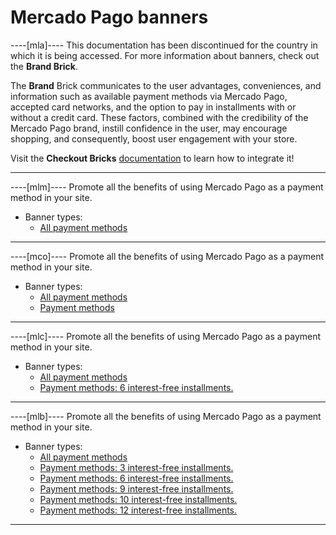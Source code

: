 # Mercado Pago banners

----[mla]----
This documentation has been discontinued for the country in which it is being accessed. For more information about banners, check out the **Brand Brick**.

The **Brand** Brick communicates to the user advantages, conveniences, and information such as available payment methods via Mercado Pago, accepted card networks, and the option to pay in installments with or without a credit card. These factors, combined with the credibility of the Mercado Pago brand, instill confidence in the user, may encourage shopping, and consequently, boost user engagement with your store.

Visit the **Checkout Bricks** [documentation](/developers/en/docs/checkout-bricks/brand-brick/introduction) to learn how to integrate it!

------------
----[mlm]----
Promote all the benefits of using Mercado Pago as a payment method in your site.

* Banner types:
    + [All payment methods](https://www.mercadopago[FAKER][URL][DOMAIN]/developers/en/guides/banners/all)

------------
----[mco]----
Promote all the benefits of using Mercado Pago as a payment method in your site.

* Banner types:
    + [All payment methods](https://www.mercadopago[FAKER][URL][DOMAIN]/developers/en/guides/banners/all)
    + [Payment methods](https://www.mercadopago[FAKER][URL][DOMAIN]/developers/en/guides/resources/banners/online)

------------
----[mlc]----
Promote all the benefits of using Mercado Pago as a payment method in your site.

* Banner types:
    + [All payment methods](https://www.mercadopago[FAKER][URL][DOMAIN]/developers/en/guides/banners/all)
    + [Payment methods: 6 interest-free installments.](https://www.mercadopago[FAKER][URL][DOMAIN]/developers/en/guides/resources/banners/seis)

------------
----[mlb]----
Promote all the benefits of using Mercado Pago as a payment method in your site.

* Banner types:
    + [All payment methods](https://www.mercadopago[FAKER][URL][DOMAIN]/developers/en/guides/banners/all)
    + [Payment methods: 3 interest-free installments.](https://www.mercadopago[FAKER][URL][DOMAIN]/developers/en/guides/resources/banners/tres)
    + [Payment methods: 6 interest-free installments.](https://www.mercadopago[FAKER][URL][DOMAIN]/developers/en/guides/resources/banners/seis)
    + [Payment methods: 9 interest-free installments.](https://www.mercadopago[FAKER][URL][DOMAIN]/developers/en/guides/resources/banners/nove)
    + [Payment methods: 10 interest-free installments.](https://www.mercadopago[FAKER][URL][DOMAIN]/developers/en/guides/resources/banners/dez)
    + [Payment methods: 12 interest-free installments.](https://www.mercadopago[FAKER][URL][DOMAIN]/developers/en/guides/resources/banners/doze)

------------